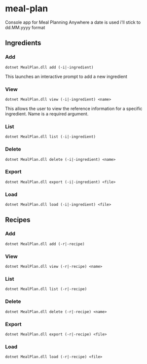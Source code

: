 # meal-plan
Console app for Meal Planning
Anywhere a date is used i'll stick to dd.MM.yyyy format

## Ingredients

### Add
```dotnet MealPlan.dll add (-i|-ingredient)```

This launches an interactive prompt to add a new ingredient

### View
```dotnet MealPlan.dll view (-i|-ingredient) <name>```

This allows the user to view the reference information for a specific ingredient.
Name is a required argument.

### List
```dotnet MealPlan.dll list (-i|-ingredient)```

### Delete
```dotnet MealPlan.dll delete (-i|-ingredient) <name>```

### Export
```dotnet MealPlan.dll export (-i|-ingredient) <file>```

### Load
```dotnet MealPlan.dll load (-i|-ingredient) <file>```

## Recipes

### Add
```dotnet MealPlan.dll add (-r|-recipe)```

### View
```dotnet MealPlan.dll view (-r|-recipe) <name>```

### List
```dotnet MealPlan.dll list (-r|-recipe)```

### Delete
```dotnet MealPlan.dll delete (-r|-recipe) <name>```

### Export
```dotnet MealPlan.dll export (-r|-recipe) <file>```

### Load
```dotnet MealPlan.dll load (-r|-recipe) <file>```